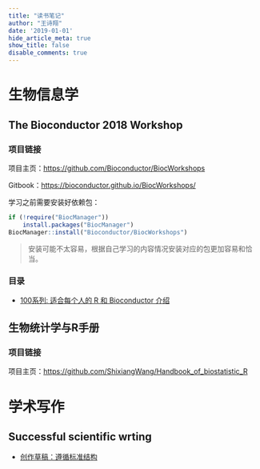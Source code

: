 ```yaml
---
title: "读书笔记"
author: "王诗翔"
date: '2019-01-01'
hide_article_meta: true
show_title: false
disable_comments: true
---
```


# 生物信息学

## The Bioconductor 2018 Workshop 

### 项目链接

项目主页：<https://github.com/Bioconductor/BiocWorkshops>

Gitbook：<https://bioconductor.github.io/BiocWorkshops/>

学习之前需要安装好依赖包：

```r
if (!require("BiocManager"))
    install.packages("BiocManager")
BiocManager::install("Bioconductor/BiocWorkshops")
```

> 安装可能不太容易，根据自己学习的内容情况安装对应的包更加容易和恰当。

### 目录

- [100系列: 适合每个人的 R 和 Bioconductor 介绍](../read/biocworkshop-100-r-and-bioconductor-intro)

## 生物统计学与R手册

### 项目链接

项目主页：<https://github.com/ShixiangWang/Handbook_of_biostatistic_R>

# 学术写作

## Successful scientific wrting

- [创作草稿：遵循标准结构](../read/sci-writing-composing-a-first-draft)

